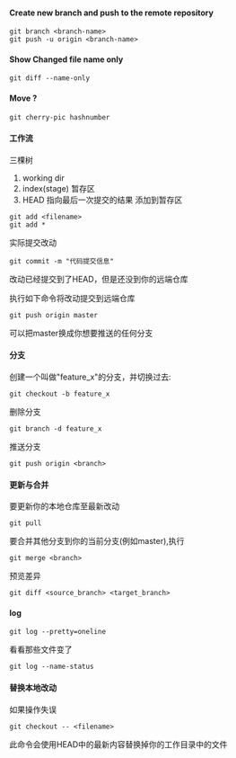 #### Create new branch and push to the remote repository
```
git branch <branch-name>
git push -u origin <branch-name>
```

#### Show Changed file name only
```
git diff --name-only
```
#### Move ?
```
git cherry-pic hashnumber
```

#### 工作流
三棵树
1) working dir
2) index(stage) 暂存区
3) HEAD 指向最后一次提交的结果
添加到暂存区
```
git add <filename>
git add *
```
实际提交改动
```
git commit -m "代码提交信息"
```
改动已经提交到了HEAD，但是还没到你的远端仓库

执行如下命令将改动提交到远端仓库
```
git push origin master
```
可以把master换成你想要推送的任何分支

#### 分支
创建一个叫做"feature_x"的分支，并切换过去:
```
git checkout -b feature_x
```
删除分支
```
git branch -d feature_x
```
推送分支
```
git push origin <branch>
```
#### 更新与合并
要更新你的本地仓库至最新改动
```
git pull
```
要合并其他分支到你的当前分支(例如master),执行
```
git merge <branch>
```
预览差异
```
git diff <source_branch> <target_branch>
```
#### log
```
git log --pretty=oneline
```
看看那些文件变了
```
git log --name-status
```
#### 替换本地改动
如果操作失误
```
git checkout -- <filename>
```
此命令会使用HEAD中的最新内容替换掉你的工作目录中的文件
